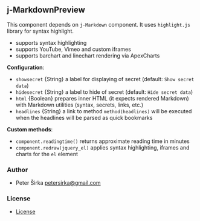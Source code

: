 ## j-MarkdownPreview

This component depends on `j-Markdown` component. It uses `highlight.js` library for syntax highlight.

- supports syntax highlighting
- supports YouTube, Vimeo and custom iframes
- supports barchart and linechart rendering via ApexCharts

__Configuration__:

- `showsecret` {String} a label for displaying of secret (default: `Show secret data`)
- `hidesecret` {String} a label to hide of secret (default: `Hide secret data`)
- `html` {Boolean} prepares inner HTML (it expects rendered Markdown) with Markdown utilities (syntax, secrets, links, etc.)
- `headlines` {String} a link to method `method(headlines)` will be executed when the headlines will be parsed as quick bookmarks

__Custom methods__:

- `component.readingtime()` returns approximate reading time in minutes
- `component.redraw(jquery_el)` applies syntax highlighting, iframes and charts for the `el` element

### Author

- Peter Širka <petersirka@gmail.com>

### License

- [License](https://www.totaljs.com/licenses/)
